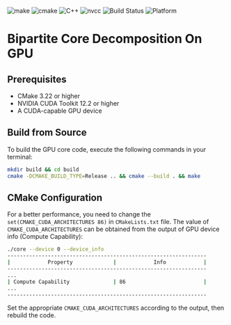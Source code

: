 ![make](https://img.shields.io/badge/make-4.3-brightgreen.svg)
![cmake](https://img.shields.io/badge/cmake-3.22.1-brightgreen.svg)
![C++](https://img.shields.io/badge/C++-11.4.0-blue.svg)
![nvcc](https://img.shields.io/badge/CUDA-12.2-blue.svg)
![Build Status](https://img.shields.io/badge/build-passing-brightgreen.svg)
![Platform](https://img.shields.io/badge/platform-Linux-lightgrey.svg)


# Bipartite Core Decomposition On GPU

## Prerequisites
- CMake 3.22 or higher
- NVIDIA CUDA Toolkit 12.2 or higher
- A CUDA-capable GPU device

## Build from Source
To build the GPU core code, execute the following commands in your terminal:
```bash
mkdir build && cd build
cmake -DCMAKE_BUILD_TYPE=Release .. && cmake --build . && make
```

## CMake Configuration
For a better performance, you need to change the `set(CMAKE_CUDA_ARCHITECTURES 86)` in `CMakeLists.txt` file.
The value of `CMAKE_CUDA_ARCHITECTURES` can be obtained from the output of GPU device info (Compute Capability):
```bash
./core --device 0 --device_info
----------------------------------------------------------------
|            Property             |            Info            |
----------------------------------------------------------------
...
| Compute Capability              | 86                         |
...
----------------------------------------------------------------
```
Set the appropriate `CMAKE_CUDA_ARCHITECTURES` according to the output, then rebuild the code.
